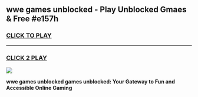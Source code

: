 
## wwe games unblocked - Play Unblocked Gmaes & Free #e157h
<h3>
<a href="https://news.freeplayer.one?title=wwe_games_unblocked&ref=26F">CLICK TO PLAY</a></h3>
<hr>

<h3>
<a href="https://news.freeplayer.one?title=wwe_games_unblocked&ref=26F">CLICK 2 PLAY</a>
  
</h3>

<a href="https://news.freeplayer.one?title=wwe_games_unblocked&ref=26F/"><img src="https://clearcache.store/games.png"></a>


**wwe games unblocked games unblocked: Your Gateway to Fun and Accessible Online Gaming**
